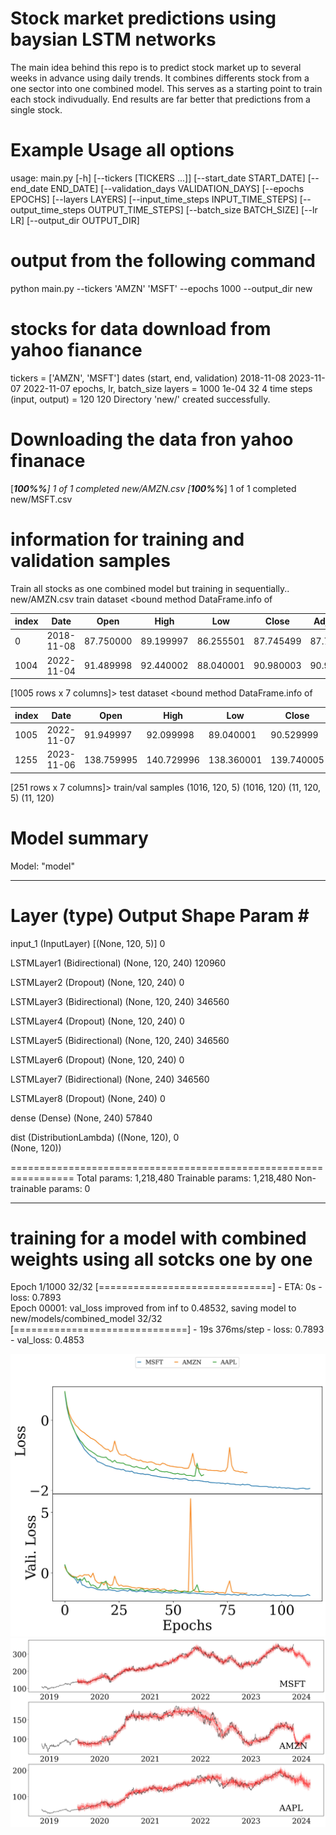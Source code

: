# Stock market predictions using baysian LSTM networks

The main idea behind this repo is to predict stock market up to several weeks in advance using daily trends. It combines differents stock from a one sector into one combined model. This serves as a starting point to train each stock indivudually. End results are far better that predictions from a single stock.

# Example Usage all options

usage: main.py [-h] [--tickers [TICKERS ...]] [--start_date START_DATE] [--end_date END_DATE] [--validation_days VALIDATION_DAYS] [--epochs EPOCHS] [--layers LAYERS]
               [--input_time_steps INPUT_TIME_STEPS] [--output_time_steps OUTPUT_TIME_STEPS] [--batch_size BATCH_SIZE] [--lr LR] [--output_dir OUTPUT_DIR]

# output from the following command
python main.py --tickers 'AMZN' 'MSFT' --epochs 1000 --output_dir new

# stocks for data download from yahoo fianance
tickers =  ['AMZN', 'MSFT']
dates (start, end, validation) 2018-11-08 2023-11-07 2022-11-07
epochs, lr, batch_size layers =  1000 1e-04 32 4
time steps (input, output) =  120 120
Directory 'new/' created successfully.
# Downloading the data fron yahoo finanace
[*********************100%%**********************]  1 of 1 completed
new/AMZN.csv
[*********************100%%**********************]  1 of 1 completed
new/MSFT.csv

# information for training and validation samples
Train all stocks as one combined model but training in sequentially..
new/AMZN.csv
train dataset <bound method DataFrame.info of

| index |Date   |     Open    |    High     |    Low     |  Close  | Adj Close |     Volume|
| -------- | -------- | -------- | -------- | -------- | -------- | -------- | -------- |
|0     |2018-11-08|   87.750000   |89.199997   |86.255501   |87.745499   |87.745499  |130698000|
|1004  |2022-11-04|   91.489998   |92.440002   |88.040001   |90.980003   |90.980003  |129101300|

[1005 rows x 7 columns]>
test dataset <bound method DataFrame.info of

| index |Date   |     Open    |    High     |    Low     |  Close  | Adj Close |     Volume|
| -------- | -------- | -------- | -------- | -------- | -------- | -------- | -------- |
| 1005 |  2022-11-07 |  91.949997 |   92.099998 |  89.040001 |   90.529999 |   90.529999 |   77495700 |
| 1255 |  2023-11-06 |  138.759995|  140.729996 | 138.360001 | 139.740005 | 139.740005 |  44928800 |

[251 rows x 7 columns]>
train/val samples  (1016, 120, 5) (1016, 120) (11, 120, 5) (11, 120)

# Model summary
Model: "model"
_________________________________________________________________
 Layer (type)                Output Shape              Param #   
=================================================================
 input_1 (InputLayer)        [(None, 120, 5)]          0         
                                                                 
 LSTMLayer1 (Bidirectional)  (None, 120, 240)          120960    
                                                                 
 LSTMLayer2 (Dropout)        (None, 120, 240)          0         
                                                                 
 LSTMLayer3 (Bidirectional)  (None, 120, 240)          346560    
                                                                 
 LSTMLayer4 (Dropout)        (None, 120, 240)          0         
                                                                 
 LSTMLayer5 (Bidirectional)  (None, 120, 240)          346560    
                                                                 
 LSTMLayer6 (Dropout)        (None, 120, 240)          0         
                                                                 
 LSTMLayer7 (Bidirectional)  (None, 240)               346560    
                                                                 
 LSTMLayer8 (Dropout)        (None, 240)               0         
                                                                 
 dense (Dense)               (None, 240)               57840     
                                                                 
 dist (DistributionLambda)   ((None, 120),             0         
                              (None, 120))                       
                                                                 
=================================================================
Total params: 1,218,480
Trainable params: 1,218,480
Non-trainable params: 0
_________________________________________________________________

# training for a model with combined weights using all sotcks one by one

Epoch 1/1000
32/32 [==============================] - ETA: 0s - loss: 0.7893  
Epoch 00001: val_loss improved from inf to 0.48532, saving model to new/models/combined_model
32/32 [==============================] - 19s 376ms/step - loss: 0.7893 - val_loss: 0.4853



![losses](loss.jpg)
![predictions](pred.jpg)
